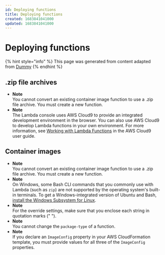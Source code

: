 ```yaml
---
id: Deploying functions
title: Deploying functions
created: 1683841041000
updated: 1683841041000
---
```

# Deploying functions
{% hint style="info" %}
This page was generated from content adapted from [Dummy](https://docs.aws.amazon.com/ec2/index.html)
{% endhint %}
## .zip file archives

- **Note**  
You cannot convert an existing container image function to use a \.zip file archive\. You must create a new function\.
- **Note**  
The Lambda console uses AWS Cloud9 to provide an integrated development environment in the browser\. You can also use AWS Cloud9 to develop Lambda functions in your own environment\. For more information, see [Working with Lambda Functions](https://docs.aws.amazon.com/cloud9/latest/user-guide/lambda-functions.html) in the AWS Cloud9 user guide\.


## Container images

- **Note**  
You cannot convert an existing container image function to use a \.zip file archive\. You must create a new function\.
- **Note**  
On Windows, some Bash CLI commands that you commonly use with Lambda \(such as `zip`\) are not supported by the operating system's built\-in terminals\. To get a Windows\-integrated version of Ubuntu and Bash, [install the Windows Subsystem for Linux](https://docs.microsoft.com/en-us/windows/wsl/install-win10)\.
- **Note**  
For the override settings, make sure that you enclose each string in quotation marks \(" "\)\.
- **Note**  
You cannot change the `package-type` of a function\.
- **Note**  
If you declare an `ImageConfig` property in your AWS CloudFormation template, you must provide values for all three of the `ImageConfig` properties\.

